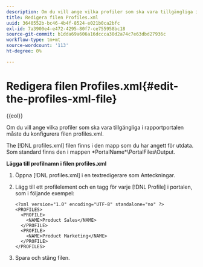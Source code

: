 ```yaml
---
description: Om du vill ange vilka profiler som ska vara tillgängliga i rapportportalen måste du konfigurera filen profiles.xml.
title: Redigera filen Profiles.xml
uuid: 3640552b-bc46-4b4f-8524-e021b0ca2bfc
exl-id: 7a3900e4-e472-4295-80f7-ce755958bc18
source-git-commit: b1dda69a606a16dccca30d2a74c7e63dbd27936c
workflow-type: tm+mt
source-wordcount: '113'
ht-degree: 0%

---
```


# Redigera filen Profiles.xml{#edit-the-profiles-xml-file}

{{eol}}

Om du vill ange vilka profiler som ska vara tillgängliga i rapportportalen måste du konfigurera filen profiles.xml.

The [!DNL profiles.xml] filen finns i den mapp som du har angett för utdata. Som standard finns den i mappen \*PortalName*\PortalFiles\Output.

**Lägga till profilnamn i filen profiles.xml**

1. Öppna [!DNL profiles.xml] i en textredigerare som Anteckningar.
1. Lägg till ett profilelement och en tagg för varje [!DNL Profile] i portalen, som i följande exempel:

   ```
   <?xml version="1.0" encoding="UTF-8" standalone="no" ?>
   <PROFILES>
     <PROFILE>
       <NAME>Product Sales</NAME>
     </PROFILE>
     <PROFILE>
       <NAME>Product Marketing</NAME>
     </PROFILE>
   </PROFILES>
   ```

1. Spara och stäng filen.
